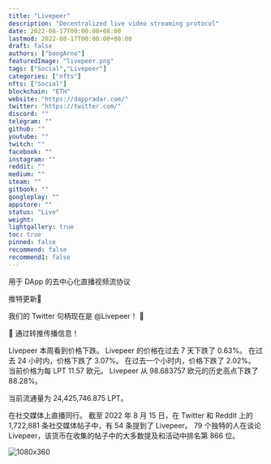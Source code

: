 ```yaml
---
title: "Livepeer"
description: "Decentralized live video streaming protocol"
date: 2022-08-17T00:00:00+08:00
lastmod: 2022-08-17T00:00:00+08:00
draft: false
authors: ["boogArno"]
featuredImage: "livepeer.png"
tags: ["Social","Livepeer"]
categories: ["nfts"]
nfts: ["Social"]
blockchain: "ETH"
website: "https://dappradar.com/"
twitter: "https://twitter.com/"
discord: ""
telegram: ""
github: ""
youtube: ""
twitch: ""
facebook: ""
instagram: ""
reddit: ""
medium: ""
steam: ""
gitbook: ""
googleplay: ""
appstore: ""
status: "Live"
weight: 
lightgallery: true
toc: true
pinned: false
recommend: false
recommend1: false
---
```

用于 DApp 的去中心化直播视频流协议

推特更新🚨

我们的 Twitter 句柄现在是 @Livepeer！ 🎉

🔁 通过转推传播信息！

Livepeer 本周看到价格下跌。
Livepeer 的价格在过去 7 天下跌了 0.63%。 在过去 24 小时内，价格下跌了 3.07%。 在过去一个小时内，价格下跌了 2.02%。 当前价格为每 LPT 11.57 欧元。 Livepeer 从 98.683757 欧元的历史高点下跌了 88.28%。

当前流通量为 24,425,746.875 LPT。

在社交媒体上直播同行。
截至 2022 年 8 月 15 日，在 Twitter 和 Reddit 上的 1,722,881 条社交媒体帖子中，有 54 条提到了 Livepeer。 79 个独特的人在谈论 Livepeer，该货币在收集的帖子中的大多数提及和活动中排名第 866 位。

![1080x360](\1080x360.png)
